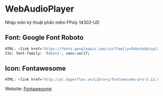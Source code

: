 # WebAudioPlayer
Nhập môn kỹ thuật phần mềm FPoly 14302-UD

## Font: Google Font Roboto
```sh
HTML: <link href="https://fonts.googleapis.com/css?family=Roboto&display=swap" rel="stylesheet">
CSS: font-family: 'Roboto', sans-serif;
```	
	
## Icon: Fontawesome
```sh
HTML: <link href="http://pc.hyperflex.vn/Library/fontawesome-pro-5.12.0-web/css/all.css" rel="stylesheet">
```
Website: [Fontawesome](https://fontawesome.com/)
